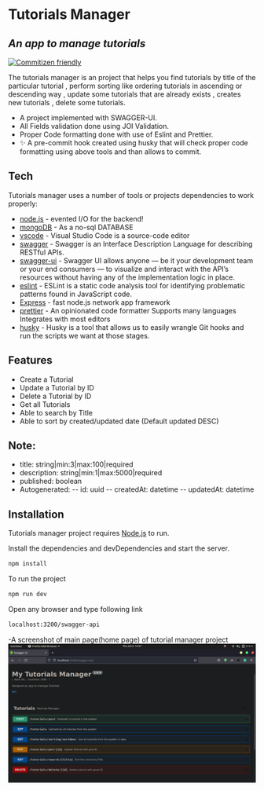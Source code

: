 # Tutorials Manager
## _An app to manage tutorials_


[![Commitizen friendly](https://img.shields.io/badge/commitizen-friendly-brightgreen.svg)](http://commitizen.github.io/cz-cli/)

The tutorials manager is an project that helps you find tutorials by title of the particular tutorial , perform sorting like ordering tutorials in ascending or descending way , update some tutorials that are already exists , creates new tutorials , delete some tutorials.
- A project implemented with SWAGGER-UI.
- All Fields validation done using JOI Validation.
- Proper Code formatting  done with use of Eslint and  Prettier.
- ✨ A pre-commit hook created using husky  that will check proper code formatting using above tools and than allows to commit.


## Tech

Tutorials manager uses a number of tools or projects dependencies to work properly:

- [node.js]() - evented I/O for the backend!
- [mongoDB]() - As a no-sql DATABASE
- [vscode]() - Visual Studio Code is a source-code editor 
- [swagger]() - Swagger is an Interface Description Language for describing RESTful APIs.
- [swagger-ui]() - Swagger UI allows anyone — be it your development team or your end consumers — to visualize and interact with the API’s resources without having any of the implementation logic in place.
- [eslint]() - ESLint is a static code analysis tool for identifying problematic patterns found in JavaScript code.
- [Express]() - fast node.js network app framework
- [prettier]() - An opinionated code formatter Supports many languages Integrates with most editors
- [husky]() - Husky is a tool that allows us to easily wrangle Git hooks and run the scripts we want at those stages.


## Features

- Create a Tutorial
- Update a Tutorial by ID
- Delete a Tutorial by ID
- Get all Tutorials 
- Able to search by Title 
- Able to sort by created/updated date (Default updated DESC)

## Note:
-  title: string|min:3|max:100|required
-  description: string|min:1|max:5000|required
-  published: boolean
-  Autogenerated: -- id: uuid -- createdAt: datetime -- updatedAt: datetime

## Installation

Tutorials manager project requires [Node.js](https://nodejs.org/)  to run.

Install the dependencies and devDependencies and start the server.

```sh
npm install
```

To run the project

```sh
npm run dev
```

Open any browser and type following link

```sh
localhost:3200/swagger-api
```
-A screenshot of main page(home page) of tutorial manager project
![TutorialHomepage.png](public/images/TutorialHomepage.png?raw=true 'Tutorial Manager')
